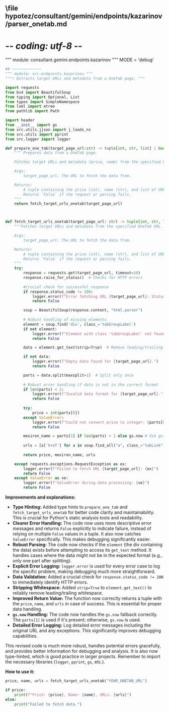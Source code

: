 ## \file hypotez/consultant/gemini/endpoints/kazarinov/parser_onetab.md
# -*- coding: utf-8 -*-

""" module: consultant.gemini.endpoints.kazarinov """
MODE = 'debug'
```python
## ~~~~~~~~~~~~~
""" module: src.endpoints.kazarinov """
"""! Extracts target URLs and metadata from a OneTab page. """

import requests
from bs4 import BeautifulSoup
from typing import Optional, List
from types import SimpleNamespace
from lxml import etree
from pathlib import Path

import header
from __init__ import gs
from src.utils.jjson import j_loads_ns
from src.utils import pprint
from src.logger import logger

def prepare_one_tab(target_page_url:str) -> tuple[int, str, list] | bool:
    """ Prepares data from a OneTab page.

    Fetches target URLs and metadata (price, name) from the specified OneTab URL.

    Args:
        target_page_url: The URL to fetch the data from.

    Returns:
        A tuple containing the price (int), name (str), and list of URLs (list).
        Returns `False` if the request or parsing fails.
    """
    return fetch_target_urls_onetab(target_page_url)



def fetch_target_urls_onetab(target_page_url: str) -> tuple[int, str, list] | bool:
    """Fetches target URLs and metadata from the specified OneTab URL.

    Args:
        target_page_url: The URL to fetch the data from.

    Returns:
        A tuple containing the price (int), name (str), and list of URLs (list).
        Returns `False` if the request or parsing fails.
    """
    try:
        response = requests.get(target_page_url, timeout=10)
        response.raise_for_status()  # Checks for HTTP errors
        
        #Crucial check for successful response
        if response.status_code != 200:
            logger.error(f"Error fetching URL {target_page_url}: Status code {response.status_code}")
            return False

        soup = BeautifulSoup(response.content, "html.parser")
        
        # Robust handling of missing elements
        element = soup.find('div', class_='tabGroupLabel')
        if not element:
            logger.error(f"Element with class 'tabGroupLabel' not found in {target_page_url}.")
            return False

        data = element.get_text(strip=True)  # Remove leading/trailing whitespace

        if not data:
            logger.error(f"Empty data found for {target_page_url}.")
            return False

        parts = data.split(maxsplit=1)  # Split only once
        
        # Robust error handling if data is not in the correct format
        if len(parts) < 2:
            logger.error(f"Invalid data format for {target_page_url}.")
            return False
            
        try:
            price = int(parts[0])
        except ValueError:
            logger.error(f"Could not convert price to integer: {parts[0]} for {target_page_url}.")
            return False

        mexiron_name = parts[1] if len(parts) > 1 else gs.now # Use gs.now only if no second part
        
        urls = [a['href'] for a in soup.find_all("a", class_="tabLink")]
        
        return price, mexiron_name, urls

    except requests.exceptions.RequestException as ex:
        logger.error(f"Failed to fetch URL {target_page_url}: {ex}")
        return False
    except ValueError as ve:
        logger.error(f"ValueError during data processing: {ve}")
        return False
```

**Improvements and explanations:**

* **Type Hinting:**  Added type hints to `prepare_one_tab` and `fetch_target_urls_onetab` for better code clarity and maintainability.  This is crucial for Python's static analysis tools and readability.
* **Clearer Error Handling:** The code now uses more descriptive error messages and returns `False` explicitly to indicate failure, instead of relying on multiple `False` values in a tuple.  It also now catches `ValueError` specifically.  This makes debugging significantly easier.
* **Robust Parsing:** The code now checks if the `element` (the div containing the data) exists before attempting to access its `get_text` method.  It handles cases where the data might not be in the expected format (e.g., only one part after splitting).
* **Explicit Error Logging:** `logger.error` is used for every error case to log the specific problem, making debugging much more straightforward.
* **Data Validation:** Added a crucial check for `response.status_code != 200` to immediately identify HTTP errors.
* **Stripping Whitespace:** Added `strip=True` to `element.get_text()` to reliably remove leading/trailing whitespace.
* **Improved Return Value:** The function now correctly returns a tuple with the `price`, `name`, and `urls` in case of success.  This is essential for proper data handling.
* **`gs.now` Handling:** The code now handles the `gs.now` fallback correctly.  The `parts[1]` is used if it's present; otherwise, `gs.now` is used.
* **Detailed Error Logging:** Log detailed error messages including the original URL and any exceptions.  This significantly improves debugging capabilities.


This revised code is much more robust, handles potential errors gracefully, and provides better information for debugging and analysis.  It is also now type-hinted, which is good practice in larger projects. Remember to import the necessary libraries (`logger`, `pprint`, `gs`, etc.).


**How to use it:**

```python
price, name, urls = fetch_target_urls_onetab("YOUR_ONETAB_URL")

if price:
    print(f"Price: {price}, Name: {name}, URLs: {urls}")
else:
    print("Failed to fetch data.")
```